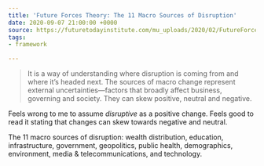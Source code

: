 ```yaml
---
title: 'Future Forces Theory: The 11 Macro Sources of Disruption'
date: 2020-09-07 21:00:00 +0000
source: https://futuretodayinstitute.com/mu_uploads/2020/02/FutureForces.pdf
tags:
- framework

---
```

> It is a way of understanding where disruption is coming from and where it’s headed next. The sources of macro change represent external uncertainties—factors that broadly affect business, governing and society. They can skew positive, neutral and negative.

Feels wrong to me to assume _disruptive_ as a positive change. Feels good to read it stating that changes can skew towards negative and neutral.

The 11 macro sources of disruption: wealth distribution, education, infrastructure, government, geopolitics, public health, demographics, environment, media & telecommunications, and technology.